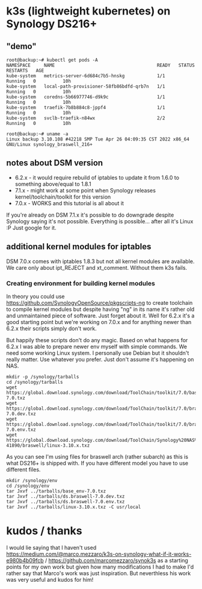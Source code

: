 # k3s (lightweight kubernetes) on Synology DS216+

## "demo"

```
root@backup:~# kubectl get pods -A
NAMESPACE     NAME                                      READY   STATUS    RESTARTS   AGE
kube-system   metrics-server-6d684c7b5-hnskg            1/1     Running   0          10h
kube-system   local-path-provisioner-58fb86bdfd-qrb7n   1/1     Running   0          10h
kube-system   coredns-5b66977746-d9k9c                  1/1     Running   0          10h
kube-system   traefik-7b8b884c8-jppf4                   1/1     Running   0          10h
kube-system   svclb-traefik-n84wx                       2/2     Running   0          10h

root@backup:~# uname -a
Linux backup 3.10.108 #42218 SMP Tue Apr 26 04:09:35 CST 2022 x86_64 GNU/Linux synology_braswell_216+
```

## notes about DSM version

* 6.2.x - it would require rebuild of iptables to update it from 1.6.0 to something above/equal to 1.8.1
* 7.1.x - might work at some point when Synology releases kernel/toolchain/toolkit for this version
* 7.0.x - WORKS and this tutorial is all about it

If you're already on DSM 7.1.x it's possible to do downgrade despite Synology saying it's not possible.
Everything is possible... after all it's Linux :P
Just google for it.

## additional kernel modules for iptables

DSM 7.0.x comes with iptables 1.8.3 but not all kernel modules are available.
We care only about ipt_REJECT and xt_comment. Without them k3s fails.

### Creating environment for building kernel modules

In theory you could use https://github.com/SynologyOpenSource/pkgscripts-ng to create toolchain to compile kernel modules but despite having "ng" in its name it's rather old and unmaintained piece of software. Just forget about it. Well for 6.2.x it's a good starting point but we're working on 7.0.x and for anything newer than 6.2.x their scripts simply don't work.

But happily these scripts don't do any magic. Based on what happens for 6.2.x I was able to prepare newer env myself with simple commands.
We need some working Linux system. I personally use Debian but it shouldn't really matter. Use whatever you prefer. Just don't assume it's happening on NAS.


```
mkdir -p /synology/tarballs
cd /synology/tarballs
wget https://global.download.synology.com/download/ToolChain/toolkit/7.0/base/base_env-7.0.txz
wget https://global.download.synology.com/download/ToolChain/toolkit/7.0/braswell/ds.braswell-7.0.dev.txz
wget https://global.download.synology.com/download/ToolChain/toolkit/7.0/braswell/ds.braswell-7.0.env.txz
wget https://global.download.synology.com/download/ToolChain/Synology%20NAS%20GPL%20Source/7.0-41890/braswell/linux-3.10.x.txz
```

As you can see I'm using files for braswell arch (rather subarch) as this is what DS216+ is shipped with. If you have different model you have to use different files.

```
mkdir /synology/env
cd /synology/env
tar Jxvf ../tarballs/base_env-7.0.txz 
tar Jxvf ../tarballs/ds.braswell-7.0.dev.txz
tar Jxvf ../tarballs/ds.braswell-7.0.env.txz
tar Jxvf ../tarballs/linux-3.10.x.txz -C usr/local
```

# kudos / thanks

I would lie saying that I haven't used https://medium.com/@marco.mezzaro/k3s-on-synology-what-if-it-works-e980b4b09fcb / https://github.com/marcomezzaro/synok3s as a starting points for my own work but given how many modifications I had to make I'd rather say that Marco's work was just inspiration. But neverthless his work was very useful and kudos for him!
